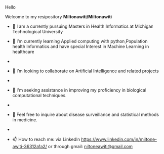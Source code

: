 Hello


Welcome to my resipository **Miltonawiti/Miltonawiti**


- 🔭 I am a currently pursuing Masters in Health Informatics at Michigan Technological University

  
- 🌱 I’m currently learning Applied computing with python,Population health Informatics and have special Interest in Machine Learning in healthcare
- 
- 👯 I’m looking to collaborate on Artificial Intelligence and related projects
- 
- 🤔 I'm seeking assistance in improving my proficiency in biological computational techniques.
- 
- 💬 Feel free to inquire about disease surveillance and statistical methods in medicine.
- 
- 📫 How to reach me: via LinkedIn https://www.linkedin.com/in/miltone-awiti-36312a1a2/ or through gmail: niltoneawiti@gmail.com
